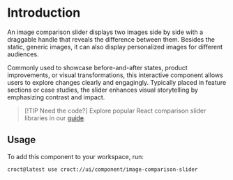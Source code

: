 # Introduction

An image comparison slider displays two images side by side with a draggable handle that reveals the difference
between them. Besides the static, generic images, it can also display personalized images for different audiences.

Commonly used to showcase before-and-after states, product improvements, or visual transformations, this interactive
component allows users to explore changes clearly and engagingly. Typically placed in feature sections or case studies,
the slider enhances visual storytelling by emphasizing contrast and impact.

> [!TIP Need the code?]
> Explore popular React comparison slider libraries in our [guide](https://blog.croct.com/post/best-react-before-after-image-comparison-slider-libraries?utm_medium=cli&utm_source=template&utm_campaign=00000000.CO.DE.ui_component&utm_content=image_comparison_slider).

## Usage

To add this component to your workspace, run:

```croct-cmd
croct@latest use croct://ui/component/image-comparison-slider
```
